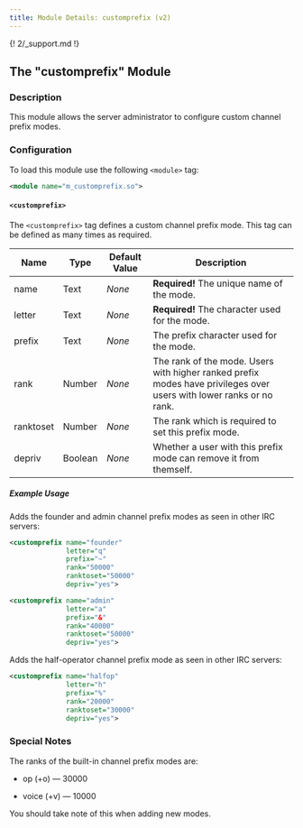 ```yaml
---
title: Module Details: customprefix (v2)
---
```


{! 2/_support.md !}

## The "customprefix" Module

### Description

This module allows the server administrator to configure custom channel prefix modes.

### Configuration

To load this module use the following `<module>` tag:

```xml
<module name="m_customprefix.so">
```

#### `<customprefix>`

The `<customprefix>` tag defines a custom channel prefix mode. This tag can be defined as many times as required.

Name      | Type    | Default Value | Description
--------- | ------- | ------------- | -----------
name      | Text    | *None*        | **Required!** The unique name of the mode.
letter    | Text    | *None*        | **Required!** The character used for the mode.
prefix    | Text    | *None*        | The prefix character used for the mode.
rank      | Number  | *None*        | The rank of the mode. Users with higher ranked prefix modes have privileges over users with lower ranks or no rank.
ranktoset | Number  | *None*        | The rank which is required to set this prefix mode.
depriv    | Boolean | *None*        | Whether a user with this prefix mode can remove it from themself.

##### Example Usage

Adds the founder and admin channel prefix modes as seen in other IRC servers:

```xml
<customprefix name="founder"
              letter="q"
              prefix="~"
              rank="50000"
              ranktoset="50000"
              depriv="yes">

<customprefix name="admin"
              letter="a"
              prefix="&"
              rank="40000"
              ranktoset="50000"
              depriv="yes">
```

Adds the half-operator channel prefix mode as seen in other IRC servers:

```xml
<customprefix name="halfop"
              letter="h"
              prefix="%"
              rank="20000"
              ranktoset="30000"
              depriv="yes">
```

### Special Notes

The ranks of the built-in channel prefix modes are:

- op (+o) &mdash; 30000

- voice (+v) &mdash; 10000

You should take note of this when adding new modes.
